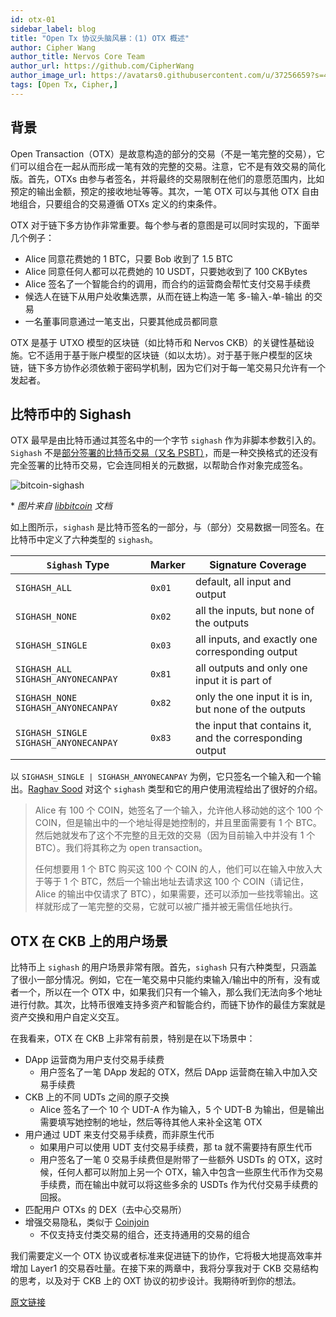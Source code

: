 ```yaml
---
id: otx-01
sidebar_label: blog
title: "Open Tx 协议头脑风暴：(1) OTX 概述"
author: Cipher Wang
author_title: Nervos Core Team
author_url: https://github.com/CipherWang
author_image_url: https://avatars0.githubusercontent.com/u/37256659?s=400&u=02e6d8238975affb3d374690516896a06efe0ce4&v=4
tags: [Open Tx, Cipher,]
---
```


<!--truncate-->

## 背景

Open Transaction（OTX）是故意构造的部分的交易（不是一笔完整的交易），它们可以组合在一起从而形成一笔有效的完整的交易。注意，它不是有效交易的简化版。首先，OTXs 由参与者签名，并将最终的交易限制在他们的意愿范围内，比如预定的输出金额，预定的接收地址等等。其次，一笔 OTX 可以与其他 OTX 自由地组合，只要组合的交易遵循 OTXs 定义的约束条件。

OTX 对于链下多方协作非常重要。每个参与者的意图是可以同时实现的，下面举几个例子：
* Alice 同意花费她的 1 BTC，只要 Bob 收到了 1.5 BTC
* Alice 同意任何人都可以花费她的 10 USDT，只要她收到了 100 CKBytes
* Alice 签名了一个智能合约的调用，而合约的运营商会帮忙支付交易手续费
* 候选人在链下从用户处收集选票，从而在链上构造一笔 多-输入-单-输出 的交易
* 一名董事同意通过一笔支出，只要其他成员都同意

OTX 是基于 UTXO 模型的区块链（如比特币和 Nervos CKB）的关键性基础设施。它不适用于基于账户模型的区块链（如以太坊）。对于基于账户模型的区块链，链下多方协作必须依赖于密码学机制，因为它们对于每一笔交易只允许有一个发起者。

## 比特币中的 Sighash

OTX 最早是由比特币通过其签名中的一个字节 `sighash` 作为非脚本参数引入的。`Sighash` 不是[部分签署的比特币交易（又名 PSBT）](https://github.com/bitcoin/bitcoin/blob/master/doc/psbt.md)，而是一种交换格式的还没有完全签署的比特币交易，它会连同相关的元数据，以帮助合作对象完成签名。

![bitcoin-sighash](/img/blog/bitcoin-sighash.png)

\* *图片来自 [libbitcoin](https://github.com/libbitcoin/libbitcoin-system/wiki/Sighash-and-TX-Signing) 文档*

如上图所示，`sighash` 是比特币签名的一部分，与（部分）交易数据一同签名。在比特币中定义了六种类型的 `sighash`。

| `Sighash` Type  | Marker | Signature Coverage |
|  ----  | ----  | --------- |
| `SIGHASH_ALL`  | `0x01` |  default, all input and output |
| `SIGHASH_NONE` | `0x02` | all the inputs, but none of the outputs |
| `SIGHASH_SINGLE` | `0x03` |  all inputs, and exactly one corresponding output |
| `SIGHASH_ALL SIGHASH_ANYONECANPAY` | `0x81` | all outputs and only one input it is part of |
| `SIGHASH_NONE SIGHASH_ANYONECANPAY` | `0x82` |  only the one input it is in, but none of the outputs|
| `SIGHASH_SINGLE SIGHASH_ANYONECANPAY` | `0x83` |  the input that contains it, and the corresponding output |

以 `SIGHASH_SINGLE | SIGHASH_ANYONECANPAY` 为例，它只签名一个输入和一个输出。[Raghav Sood](https://raghavsood.com/) 对这个 `sighash` 类型和它的用户使用流程给出了很好的介绍。

> Alice 有 100 个 COIN，她签名了一个输入，允许他人移动她的这个 100 个 COIN，但是输出中的一个地址得是她控制的，并且里面需要有 1 个 BTC。然后她就发布了这个不完整的且无效的交易（因为目前输入中并没有 1 个 BTC）。我们将其称之为 open transaction。
>
> 任何想要用 1 个 BTC 购买这 100 个 COIN 的人，他们可以在输入中放入大于等于 1 个 BTC，然后一个输出地址去请求这 100 个 COIN（请记住，Alice 的输出中仅请求了 BTC），如果需要，还可以添加一些找零输出。这样就形成了一笔完整的交易，它就可以被广播并被无需信任地执行。

## OTX 在 CKB 上的用户场景

比特币上 `sighash` 的用户场景非常有限。首先，`sighash` 只有六种类型，只涵盖了很小一部分情况。例如，它在一笔交易中只能约束输入/输出中的所有，没有或者一个，所以在一个 OTX 中，如果我们只有一个输入，那么我们无法向多个地址进行付款。其次，比特币很难支持多资产和智能合约，而链下协作的最佳方案就是资产交换和用户自定义交互。

在我看来，OTX 在 CKB 上非常有前景，特别是在以下场景中：
* DApp 运营商为用户支付交易手续费
    * 用户签名了一笔 DApp 发起的 OTX，然后 DApp 运营商在输入中加入交易手续费
* CKB 上的不同 UDTs 之间的原子交换
    * Alice 签名了一个 10 个 UDT-A 作为输入，5 个 UDT-B 为输出，但是输出需要填写她控制的地址，然后等待其他人来补全这笔 OTX
* 用户通过 UDT 来支付交易手续费，而非原生代币
    * 如果用户可以使用 UDT 支付交易手续费，那 ta 就不需要持有原生代币
    * 用户签名了一笔 0 交易手续费但是附带了一些额外 USDTs 的 OTX，这时候，任何人都可以附加上另一个 OTX，输入中包含一些原生代币作为交易手续费，而在输出中就可以将这些多余的 USDTs 作为代付交易手续费的回报。
* 匹配用户 OTXs 的 DEX（去中心交易所）
* 增强交易隐私，类似于 [Coinjoin](https://en.bitcoin.it/wiki/CoinJoin)
    * 不仅支持支付类交易的组合，还支持通用的交易的组合

我们需要定义一个 OTX 协议或者标准来促进链下的协作，它将极大地提高效率并增加 Layer1 的交易吞吐量。在接下来的两章中，我将分享我对于 CKB 交易结构的思考，以及对于 CKB 上的 OXT 协议的初步设计。我期待听到你的想法。

[原文链接](https://talk.nervos.org/t/open-tx-protocol-brainstorm-1-otx-in-general/4010)
